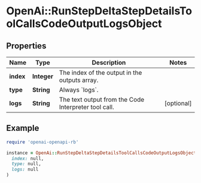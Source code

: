 # OpenAi::RunStepDeltaStepDetailsToolCallsCodeOutputLogsObject

## Properties

| Name | Type | Description | Notes |
| ---- | ---- | ----------- | ----- |
| **index** | **Integer** | The index of the output in the outputs array. |  |
| **type** | **String** | Always &#x60;logs&#x60;. |  |
| **logs** | **String** | The text output from the Code Interpreter tool call. | [optional] |

## Example

```ruby
require 'openai-openapi-rb'

instance = OpenAi::RunStepDeltaStepDetailsToolCallsCodeOutputLogsObject.new(
  index: null,
  type: null,
  logs: null
)
```

